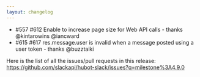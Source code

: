 ```yaml
---
layout: changelog
---
```


* #557 #612 Enable to increase page size for Web API calls - thanks @kintarowins @iancward
* #615 #617 res.message.user is invalid when a message posted using a user token - thanks @buzztaiki

Here is the list of all the issues/pull requests in this release: https://github.com/slackapi/hubot-slack/issues?q=milestone%3A4.9.0